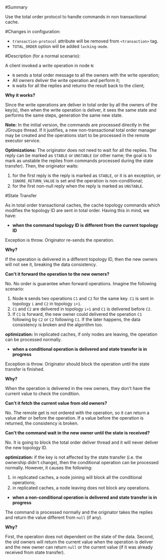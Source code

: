 #Summary

Use the total order protocol to handle commands in non transactional cache.

#Changes in configuration:

* `transaction-protocol` attribute will be removed from `<transaction>` tag.
* `TOTAL_ORDER` option will be added `locking-mode`.

#Description (for a normal scenario):

A client invoked a write operation in node `N`:
* `N` sends a total order message to all the owners with the write operation;
* All owners deliver the write operation and perform it;
* `N` waits for all the replies and returns the result back to the client;

**Why it works?**

Since the write operations are deliver in total order by all the owners of the key(s), then when the write operation is deliver, it sees the same state and performs the same steps, generation the same new state.

**Note:**
In the initial version, the commands are processed directly in the JGroups thread. If it justifies, a new non-transactional total order manager may be created and the operations start to be processed in the remote executor service.

**Optimizations:**
The originator does not need to wait for all the replies. The reply can be marked as `STABLE` or `UNSTABLE` (or other name; the goal is to mark as unstable the replies from commands processed during the state transfer). Then, the originator waits:

1. for the first reply is the reply is marked as `STABLE`, or it is an exception, or `IGNORE_RETURN_VALUE` is set and the operation is non-conditional;
2. for the first non-null reply when the reply is marked as `UNSTABLE`.

#State Transfer

As in total order transactional caches, the cache topology commands which modifies the topology ID are sent in total order. Having this in mind, we have:

* **when the command topology ID is different from the current topology ID**

Exception is throw. Originator re-sends the operation.

**Why?**

If the operation is delivered in a different topology ID, then the new owners will not see it, breaking the data consistency.

**Can't it forward the operation to the new owners?**

No. No order is guarantee when forward operations. Imagine the following scenario:

1. Node `N` sends two operations `C1` and `C2` for the same key. `C1` is sent in topology `i` and `C2` in topology `i+1`.
2. `C1` and `C2` are delivered in topology `i+1` and `C1` is delivered before `C2`. 
3. If `C1` is forward, the new owner could delivered the operation `C1` following by `C2` or `C2` following `C1`. If the later happens, the data consistency is broken and the algorithm too.

**optimization:**
In replicated caches, if only nodes are leaving, the operation can be processed normally.

* **when a conditional operation is delivered and state transfer is in progress**

Exception is throw. Originator should block the operation until the state transfer is finished.

**Why?**

When the operation is delivered in the new owners, they don't have the current value to check the condition.

**Can't it fetch the current value from old owners?**

No. The remote get is not ordered with the operation, so it can return a value after or before the operation. If a value before the operation is returned, the consistency is broken.

**Can't the command wait in the new owner until the state is received?**

No. It is going to block the total order deliver thread and it will never deliver the new topology ID.

**optimization:**
if the key is not affected by the state transfer (i.e. the ownership didn't change), then the conditional operation can be processed normally. However, it causes the following:

1. in replicated caches, a node joining will block all the conditional operations;
2. in replicated caches, a node leaving does not block any operations.

* **when a non-conditional operation is delivered and state transfer is in progress**

The command is processed normally and the originator takes the replies and return the value different from `null` (if any).

**Why?**

First, the operation does not dependent on the state of the data. Second, the old owners will return the current value when the operation is deliver and the new owner can return `null` or the current value (if it was already received from state transfer).